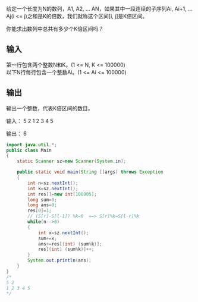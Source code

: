 给定一个长度为N的数列，A1, A2, ... AN，如果其中一段连续的子序列Ai, Ai+1, ... Aj(i <= j)之和是K的倍数，我们就称这个区间[i, j]是K倍区间。  

你能求出数列中总共有多少个K倍区间吗？  

输入
-----
第一行包含两个整数N和K。(1 <= N, K <= 100000)  
以下N行每行包含一个整数Ai。(1 <= Ai <= 100000)  

输出
-----
输出一个整数，代表K倍区间的数目。  


输入：
5 2
1 
2 
3 
4 
5  

输出：
6



```java
import java.util.*;
public class Main
{
    static Scanner sz=new Scanner(System.in);

    public static void main(String []args) throws Exception
    {
        int n=sz.nextInt();
        int k=sz.nextInt();
        int res[]=new int[100005];
        long sum=0;
        long ans=0;
        res[0]=1;
        // (S[r]-S[l-1]) %k=0  ==> S[r]%k=S[l-r]%k
        while(n-->0)
        {
            int x=sz.nextInt();
            sum+=x;
            ans+=res[(int) (sum%k)];
            res[(int) (sum%k)]++;
        }
        System.out.println(ans);
    }
}
/*
5 2
1 2 3 4 5
*/
```

